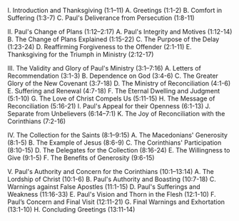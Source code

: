 I. Introduction and Thanksgiving (1:1–11)
   A. Greetings (1:1-2)
   B. Comfort in Suffering (1:3-7)
   C. Paul's Deliverance from Persecution (1:8-11)

II. Paul's Change of Plans (1:12–2:17)
   A. Paul's Integrity and Motives (1:12-14)
   B. The Change of Plans Explained (1:15-22)
   C. The Purpose of the Delay (1:23-24)
   D. Reaffirming Forgiveness to the Offender (2:1-11)
   E. Thanksgiving for the Triumph in Ministry (2:12-17)

III. The Validity and Glory of Paul's Ministry (3:1–7:16)
   A. Letters of Recommendation (3:1-3)
   B. Dependence on God (3:4-6)
   C. The Greater Glory of the New Covenant (3:7-18)
   D. The Ministry of Reconciliation (4:1-6)
   E. Suffering and Renewal (4:7-18)
   F. The Eternal Dwelling and Judgment (5:1-10)
   G. The Love of Christ Compels Us (5:11-15)
   H. The Message of Reconciliation (5:16-21)
   I. Paul's Appeal for their Openness (6:1-13)
   J. Separate from Unbelievers (6:14–7:1)
   K. The Joy of Reconciliation with the Corinthians (7:2-16)

IV. The Collection for the Saints (8:1–9:15)
   A. The Macedonians' Generosity (8:1-5)
   B. The Example of Jesus (8:6-9)
   C. The Corinthians' Participation (8:10-15)
   D. The Delegates for the Collection (8:16-24)
   E. The Willingness to Give (9:1-5)
   F. The Benefits of Generosity (9:6-15)

V. Paul's Authority and Concern for the Corinthians (10:1–13:14)
   A. The Lordship of Christ (10:1-6)
   B. Paul's Authority and Boasting (10:7-18)
   C. Warnings against False Apostles (11:1-15)
   D. Paul's Sufferings and Weakness (11:16-33)
   E. Paul's Vision and Thorn in the Flesh (12:1-10)
   F. Paul’s Concern and Final Visit (12:11-21)
   G. Final Warnings and Exhortation (13:1-10)
   H. Concluding Greetings (13:11-14)